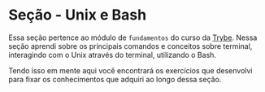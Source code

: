 # Seção - Unix e Bash

Essa seção pertence ao módulo de `fundamentos` do curso da [Trybe](https://www.betrybe.com/). Nessa seção aprendi sobre os principais comandos e conceitos sobre terminal, interagindo com o Unix através do terminal, utilizando o Bash.


Tendo isso em mente aqui você encontrará os exercícios que desenvolvi para fixar os conhecimentos que adquiri ao longo dessa seção.